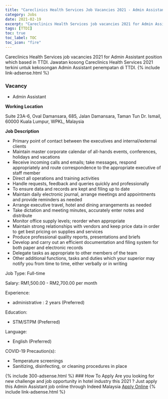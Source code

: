 ```yaml
---
title: "Careclinics Health Services Job Vacancies 2021 - Admin Assistant" 
category: Jobs 
date: 2021-02-19 
excerpt: "Careclinics Health Services job vacancies 2021 for Admin Assistant position which based in TTDI. Jawatan kosong Careclinics Health Services 2021 terkini untuk kekosongan Admin Assistant penempatan di TTDI" 
tags: [TTDI] 
toc: true 
toc_label: TOC 
toc_icon: "fire" 
--- 
```


Careclinics Health Services job vacancies 2021 for Admin Assistant position which based in TTDI. Jawatan kosong Careclinics Health Services 2021 terkini untuk kekosongan Admin Assistant penempatan di TTDI. 
{% include link-adsense.html %} 
### Vacancy 
- Admin Assistant 
<div><p><b>Working Location </b></p><p>Suite 23A-6, Oval Damansara, 685, Jalan Damansara, Taman Tun Dr. Ismail, 60000 Kuala Lumpur, WPKL, Malaysia</p><p><b>Job Description</b></p><ul><li>Primary point of contact between the executives and internal/external clients</li><li>Maintain master corporate calendar of all-hands events, conferences, holidays and vacations</li><li>Receive incoming calls and emails; take messages, respond appropriately and route correspondence to the appropriate executive of staff member</li><li>Direct all operations and training activities</li><li>Handle requests, feedback and queries quickly and professionally</li><li>To ensure data and records are kept and filing up to date</li><li>Maintain daily electronic journal, arrange meetings and appointments and provide reminders as needed</li><li>Arrange executive travel, hotel and dining arrangements as needed</li><li>Take dictation and meeting minutes, accurately enter notes and distribute</li><li>Monitor office supply levels; reorder when appropriate</li><li>Maintain strong relationships with vendors and keep price data in order to get best pricing on supplies and services</li><li>Produce professional quality reports, presentations and briefs</li><li>Develop and carry out an efficient documentation and filing system for both paper and electronic records</li><li>Delegate tasks as appropriate to other members of the team</li><li>Other additional functions, tasks and duties which your superior may notify you from time to time, either verbally or in writing</li></ul><p>Job Type: Full-time</p><p>Salary: RM1,500.00 - RM2,700.00 per month</p><p>Experience:</p><ul><li>administrative : 2 years (Preferred)</li></ul><p>Education:</p><ul><li>STM/STPM (Preferred)</li></ul><p>Language:</p><ul><li>English (Preferred)</li></ul><p>COVID-19 Precaution(s):</p><ul><li>Temperature screenings</li><li>Sanitizing, disinfecting, or cleaning procedures in place</li></ul></div> 
{% include 300-adsense.html %} 
### How To Apply 
Are you looking for new challenge and job opportunity in hotel industry this 2021 ?
Just apply this Admin Assistant job online through Indeed Malaysia 
<a href="https://malaysia.indeed.com/viewjob?jk=8efca5ce0c23a743" class="btn btn--info" target="_blank" rel="nofollow noopenner">Apply Online</a> 
{% include link-adsense.html %} 